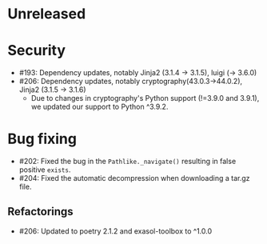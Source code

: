 # Unreleased

# Security

* #193: Dependency updates, notably Jinja2 (3.1.4 -> 3.1.5), luigi (-> 3.6.0)
* #206: Dependency updates, notably cryptography(43.0.3->44.0.2), Jinja2 (3.1.5 -> 3.1.6)
  * Due to changes in cryptography's Python support (!=3.9.0 and 3.9.1), we updated our support to Python ^3.9.2.

# Bug fixing

* #202: Fixed the bug in the `Pathlike._navigate()` resulting in false positive `exists`.
* #204: Fixed the automatic decompression when downloading a tar.gz file.

## Refactorings

* #206: Updated to poetry 2.1.2 and exasol-toolbox to ^1.0.0